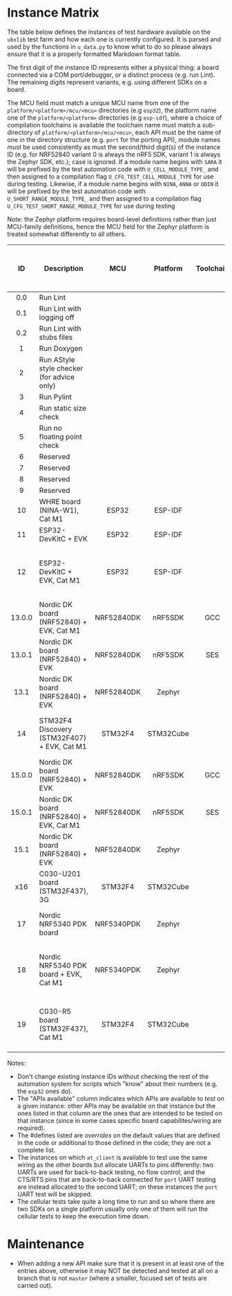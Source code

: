 # Instance Matrix
The table below defines the instances of test hardware available on the `ubxlib` test farm and how each one is currently configured.  It is parsed and used by the functions in `u_data.py` to know what to do so please always ensure that it is a properly formatted Markdown format table.

The first digit of the instance ID represents either a physical thing: a board connected via a COM port/debugger, or a distinct process (e.g. run Lint).  The remaining digits represent variants, e.g. using different SDKs on a board.

The MCU field must match a unique MCU name from one of the `platform/<platform>/mcu/<mcu>` directories (e.g `esp32`), the platform name one of the `platform/<platform>` directories (e.g `esp-idf`), where a choice of compilation toolchains is available the toolchain name must match a sub-directory of `platform/<platform>/mcu/<mcu>`, each API must be the name of one in the directory structure (e.g. `port` for the porting API), module names must be used consistently as must the second/third digit(s) of the instance ID (e.g. for NRF52840 variant 0 is always the nRF5 SDK, variant 1 is always the Zephyr SDK, etc.); case is ignored.  If a module name begins with `SARA` it will be prefixed by the test automation code with `U_CELL_MODULE_TYPE_` and then assigned to a compilation flag `U_CFG_TEST_CELL_MODULE_TYPE` for use during testing.  Likewise, if a module name begins with `NINA`, `ANNA` or `ODIN` it will be prefixed by the test automation code with `U_SHORT_RANGE_MODULE_TYPE_` and then assigned to a compilation flag `U_CFG_TEST_SHORT_RANGE_MODULE_TYPE` for use during testing

Note: the Zephyr platform requires board-level definitions rather than just MCU-family definitions, hence the MCU field for the Zephyr platform is treated somewhat differently to all others.

|  ID   | Description                                |     MCU     | Platform  | Toolchain  | Module(s) (separate with spaces) |  APIs available (separate with spaces)      | #define overrides (separate with spaces) |
| :---: | ------------------------------------------ | :---------: | :-------: | :--------: | :------------------------------: | ------------------------------------------- | ---------------------------------------- |
| 0.0   | Run Lint                                   |             |           |            |                                  |                                             |                                          |
| 0.1   | Run Lint with logging off                  |             |           |            |                                  |                                             | U_CFG_ENABLE_LOGGING=0                   |
| 0.2   | Run Lint with stubs files                  |             |           |            |                                  |                                             | U_CFG_LINT_USE_STUBS                     |
| 1     | Run Doxygen                                |             |           |            |                                  |                                             |                                          |
| 2     | Run AStyle style checker (for advice only) |             |           |            |                                  |                                             |                                          |
| 3     | Run Pylint                                 |             |           |            |                                  |                                             |                                          |
| 4     | Run static size check                      |             |           |            |                                  |                                             |                                          |
| 5     | Run no floating point check                |             |           |            |                                  |                                             |                                          |
| 6     | Reserved                                   |             |           |            |                                  |                                             |                                          |
| 7     | Reserved                                   |             |           |            |                                  |                                             |                                          |
| 8     | Reserved                                   |             |           |            |                                  |                                             |                                          |
| 9     | Reserved                                   |             |           |            |                                  |                                             |                                          |
| 10    | WHRE board (NINA-W1), Cat M1               |    ESP32    |  ESP-IDF  |            | SARA_R412M_03B                   | port network sock cell                      | U_CFG_TEST_PIN_A=-1 U_CFG_TEST_PIN_B=-1 U_CFG_TEST_PIN_C=-1 U_CFG_TEST_UART_A=-1 |
| 11    | ESP32-DevKitC + EVK                        |    ESP32    |  ESP-IDF  |            |                                  | port at_client                              | U_CFG_TEST_UART_B=1 U_CFG_TEST_PIN_UART_A_CTS=-1 U_CFG_TEST_PIN_UART_A_RTS=-1 U_CFG_TEST_PIN_UART_A_RXD=26 U_CFG_TEST_PIN_UART_B_TXD=27 U_CFG_TEST_PIN_UART_B_RXD=14 |
| 12    | ESP32-DevKitC + EVK, Cat M1                |    ESP32    |  ESP-IDF  |            | SARA_R5 NINA_W15                 | port network sock ble cell short_range security | U_CFG_APP_PIN_CELL_TXD=21 U_CFG_APP_PIN_CELL_RXD=19 U_CFG_APP_PIN_CELL_VINT=-1 U_CFG_APP_PIN_CELL_ENABLE_POWER=-1 U_BLE_TEST_CFG_REMOTE_SPS_ADDRESS=2462ABB6CC42p xU_CFG_TEST_SECURITY_C2C_TE_SECRET=\x00\x01\x02\x03\x04\x05\x06\x07\xff\xfe\xfd\xfc\xfb\xfa\xf9\xf8 |
| 13.0.0| Nordic DK board (NRF52840) + EVK, Cat M1   | NRF52840DK  |  nRF5SDK  |     GCC    | SARA_R5                          | port at_client cell sock network            | U_CFG_TEST_UART_B=0 U_CFG_TEST_PIN_UART_A_CTS=-1 U_CFG_TEST_PIN_UART_A_RTS=-1 U_CFG_TEST_PIN_UART_B_TXD=44 U_CFG_TEST_PIN_UART_B_RXD=43 U_CFG_TEST_PIN_UART_A_RXD=45 |
| 13.0.1| Nordic DK board (NRF52840) + EVK           | NRF52840DK  |  nRF5SDK  |     SES    |                                  | port at_client                              | U_CFG_TEST_UART_B=0 U_CFG_TEST_PIN_UART_A_CTS=-1 U_CFG_TEST_PIN_UART_A_RTS=-1 U_CFG_TEST_PIN_UART_B_TXD=44 U_CFG_TEST_PIN_UART_B_RXD=43 U_CFG_TEST_PIN_UART_A_RXD=45 |
| 13.1  | Nordic DK board (NRF52840) + EVK           | NRF52840DK  |  Zephyr   |            |                                  | port at_client                              | U_CFG_TEST_UART_B=0                      |
| 14    | STM32F4 Discovery (STM32F407) + EVK, Cat M1|   STM32F4   | STM32Cube |            | SARA_R412M_02B                   | port network sock security cell             | HSE_VALUE=((uint32_t)8000000U) U_CFG_TEST_UART_A=-1 U_CFG_APP_PIN_C030_ENABLE_3V3=-1 U_CFG_APP_PIN_CELL_RESET=-1 U_CFG_APP_CELL_UART=3 U_CFG_APP_PIN_CELL_TXD=0x38 U_CFG_APP_PIN_CELL_RXD=0x39 U_CFG_APP_PIN_CELL_RTS=-1 U_CFG_APP_PIN_CELL_CTS=-1 xU_CFG_TEST_SECURITY_C2C_TE_SECRET=\x00\x01\x02\x03\x04\x05\x06\x07\xff\xfe\xfd\xfc\xfb\xfa\xf9\xf8 |
| 15.0.0| Nordic DK board (NRF52840) + EVK           | NRF52840DK  |  nRF5SDK  |     GCC    |                                  | port                                        |                                          |
| 15.0.1| Nordic DK board (NRF52840) + EVK, Cat M1   | NRF52840DK  |  nRF5SDK  |     SES    |                                  | port network ble short_range                | U_BLE_TEST_CFG_REMOTE_SPS_ADDRESS=2462ABB6CC42p |
| 15.1  | Nordic DK board (NRF52840) + EVK           | NRF52840DK  |  Zephyr   |            |                                  | port network ble short_range                | U_CFG_TEST_UART_A=-1 U_BLE_TEST_CFG_REMOTE_SPS_ADDRESS=2462ABB6CC42p |
| x16   | C030-U201 board (STM32F437), 3G            |   STM32F4   | STM32Cube |            | SARA_U201                        | port network sock cell at_client            | U_CFG_APP_CELL_UART=2 U_CFG_APP_PIN_CELL_TXD=0x35 U_CFG_APP_PIN_CELL_RXD=0x36 U_CFG_APP_PIN_CELL_RTS=0x34 U_CFG_APP_PIN_CELL_CTS=0x33 U_CFG_TEST_UART_B=1 U_CFG_TEST_PIN_UART_B_TXD=0x16 U_CFG_TEST_PIN_UART_B_RXD=0x17 U_CFG_TEST_PIN_UART_A_RTS=-1 U_CFG_TEST_PIN_UART_A_CTS=-1 |
| 17    | Nordic NRF5340 PDK board                   | NRF5340PDK  |  Zephyr   |            |                                  | port network ble short_range lib_common     | U_BLE_TEST_CFG_REMOTE_SPS_ADDRESS=2462ABB6CC42p |
| 18    | Nordic NRF5340 PDK board + EVK, Cat M1     | NRF5340PDK  |  Zephyr   |            | SARA_R5                          | port network sock security cell lib_common  | U_CFG_TEST_PIN_A=-1 U_CFG_TEST_PIN_B=-1 U_CFG_TEST_PIN_C=-1 U_CFG_TEST_UART_A=-1 xU_CFG_TEST_SECURITY_C2C_TE_SECRET=\x00\x01\x02\x03\x04\x05\x06\x07\xff\xfe\xfd\xfc\xfb\xfa\xf9\xf8 |
| 19    | C030-R5 board (STM32F437), Cat M1          |   STM32F4   | STM32Cube |            | SARA_R5 NINA_W15                 | port network sock ble cell short_range security | U_CFG_TEST_PIN_A=-1 U_CFG_TEST_PIN_B=-1 U_CFG_TEST_PIN_C=-1 U_CFG_TEST_UART_A=-1 U_BLE_TEST_CFG_REMOTE_SPS_ADDRESS=2462ABB6CC42p xU_CFG_TEST_SECURITY_C2C_TE_SECRET=\x00\x01\x02\x03\x04\x05\x06\x07\xff\xfe\xfd\xfc\xfb\xfa\xf9\xf8 |

Notes:
- Don't change existing instance IDs without checking the rest of the automation system for scripts which "know" about their numbers (e.g. the `esp32` ones do).
- The "APIs available" column indicates which APIs are available to *test* on a given instance: other APIs may be available on that instance but the ones listed in that column are the ones that are intended to be tested on that instance (since in some cases specific board capabilites/wiring are required).
- The #defines listed are *overrides* on the default values that are defined in the code or additional to those defined in the code; they are not a complete list.
- The instances on which `at_client` is available to test use the same wiring as the other boards but allocate UARTs to pins differently: two UARTs are used for back-to-back testing, no flow control, and the CTS/RTS pins that are back-to-back connected for `port` UART testing are instead allocated to the second UART; on these instances the `port` UART test will be skipped.
- The cellular tests take quite a long time to run and so where there are two SDKs on a single platform usually only one of them will run the cellular tests to keep the execution time down.

# Maintenance
- When adding a new API make sure that it is present in at least one of the entries above, otherwise it may NOT be detected and tested at all on a branch that is not `master` (where a smaller, focused set of tests are carried out).